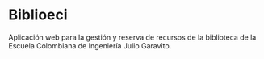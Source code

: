 # Biblioeci
Aplicación web para la gestión y reserva de recursos de la biblioteca de la Escuela Colombiana de Ingeniería Julio Garavito.
